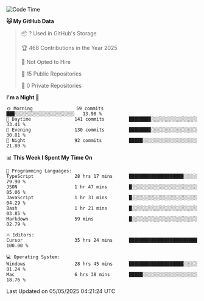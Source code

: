 <!--START_SECTION:waka-->
![Code Time](http://img.shields.io/badge/Code%20Time-6%2C968%20hrs-blue)

**🐱 My GitHub Data** 

> 📦 ? Used in GitHub's Storage 
 > 
> 🏆 468 Contributions in the Year 2025
 > 
> 🚫 Not Opted to Hire
 > 
> 📜 15 Public Repositories 
 > 
> 🔑 0 Private Repositories 
 > 
**I'm a Night 🦉** 

```text
🌞 Morning                59 commits          ███░░░░░░░░░░░░░░░░░░░░░░   13.98 % 
🌆 Daytime                141 commits         ████████░░░░░░░░░░░░░░░░░   33.41 % 
🌃 Evening                130 commits         ████████░░░░░░░░░░░░░░░░░   30.81 % 
🌙 Night                  92 commits          █████░░░░░░░░░░░░░░░░░░░░   21.80 % 
```


📊 **This Week I Spent My Time On** 

```text
💬 Programming Languages: 
TypeScript               28 hrs 17 mins      ████████████████████░░░░░   79.90 % 
JSON                     1 hr 47 mins        █░░░░░░░░░░░░░░░░░░░░░░░░   05.06 % 
JavaScript               1 hr 31 mins        █░░░░░░░░░░░░░░░░░░░░░░░░   04.29 % 
Bash                     1 hr 21 mins        █░░░░░░░░░░░░░░░░░░░░░░░░   03.85 % 
Markdown                 59 mins             █░░░░░░░░░░░░░░░░░░░░░░░░   02.79 % 

🔥 Editors: 
Cursor                   35 hrs 24 mins      █████████████████████████   100.00 % 

💻 Operating System: 
Windows                  28 hrs 45 mins      ████████████████████░░░░░   81.24 % 
Mac                      6 hrs 38 mins       █████░░░░░░░░░░░░░░░░░░░░   18.76 % 
```


 Last Updated on 05/05/2025 04:21:24 UTC
<!--END_SECTION:waka-->

